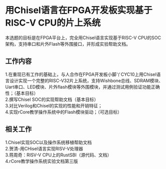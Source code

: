 # 用Chisel语言在FPGA开发板实现基于RISC-V CPU的片上系统

本选题的目标是在FPGA平台上，完全用Chisel语言实现基于RISC-V CPU的SOC架构，支持串口和片外Flash等外围接口，并形成实验帮助文档。  

## 工作内容

1.在重现已有工作的基础上，与人合作在FPGA开发板小脚丫CYC10上用Chisel语言设计实现一个完整的RISC-V32片上系统，支持Wishbone总线、SDRAM模块、Uart串口、LED模块、片外flash模块等外围模块，并通过测试用例验证功能正确性；（基本目标）  
2.撰写Chisel SOC的实现帮助文档（基本目标）  
3.对比Verilog和Chisel的实现的性能和开销特征；  
4.实现rCore教学操作系统中的Flash模块驱动；（可选目标）  

## 相关工作

1.Chisel实现SOC以及操作系统移植帮助文档  
2.贺清-用CHisel语言实现RISV-V处理器  
3.蒋周奇：RISV-V CPU上的RustSBI（源代码、文档）  
4.rCore教学操作系统实验文档第三版  
